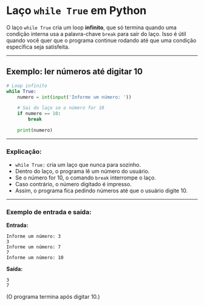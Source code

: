 # Laço `while True` em Python

O laço `while True` cria um loop **infinito**, que só termina quando uma condição interna usa a palavra-chave `break` para sair do laço. Isso é útil quando você quer que o programa continue rodando até que uma condição específica seja satisfeita.

---

## Exemplo: ler números até digitar 10

```python
# Loop infinito
while True:
    numero = int(input('Informe um número: '))

    # Sai do laço se o número for 10
    if numero == 10:
        break

    print(numero)
```

---

### Explicação:

* `while True:` cria um laço que nunca para sozinho.
* Dentro do laço, o programa lê um número do usuário.
* Se o número for 10, o comando `break` interrompe o laço.
* Caso contrário, o número digitado é impresso.
* Assim, o programa fica pedindo números até que o usuário digite 10.

---

### Exemplo de entrada e saída:

**Entrada:**

```
Informe um número: 3
3
Informe um número: 7
7
Informe um número: 10
```

**Saída:**

```
3
7
```

(O programa termina após digitar 10.)
